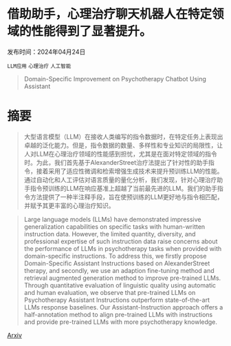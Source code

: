 # 借助助手，心理治疗聊天机器人在特定领域的性能得到了显著提升。

发布时间：2024年04月24日

`LLM应用` `心理治疗` `人工智能`

> Domain-Specific Improvement on Psychotherapy Chatbot Using Assistant

# 摘要

> 大型语言模型（LLM）在接收人类编写的指令数据时，在特定任务上表现出卓越的泛化能力。但是，指令数据的数量、多样性和专业知识的局限性，让人对LLM在心理治疗领域的性能感到担忧，尤其是在面对特定领域的指令时。为此，我们首先基于AlexanderStreet治疗法提出了针对性的助手指令，接着采用了适应性微调和检索增强生成技术来提升预训练LLM的性能。通过自动化和人工评估对语言质量的量化分析，我们发现，针对心理治疗助手指令预训练的LLM在响应基准上超越了当前最先进的LLM。我们的助手指令方法提供了一种半注释手段，旨在使预训练的LLM更好地与指令相匹配，并赋予其更丰富的心理治疗知识。

> Large language models (LLMs) have demonstrated impressive generalization capabilities on specific tasks with human-written instruction data. However, the limited quantity, diversity, and professional expertise of such instruction data raise concerns about the performance of LLMs in psychotherapy tasks when provided with domain-specific instructions. To address this, we firstly propose Domain-Specific Assistant Instructions based on AlexanderStreet therapy, and secondly, we use an adaption fine-tuning method and retrieval augmented generation method to improve pre-trained LLMs. Through quantitative evaluation of linguistic quality using automatic and human evaluation, we observe that pre-trained LLMs on Psychotherapy Assistant Instructions outperform state-of-the-art LLMs response baselines. Our Assistant-Instruction approach offers a half-annotation method to align pre-trained LLMs with instructions and provide pre-trained LLMs with more psychotherapy knowledge.

[Arxiv](https://arxiv.org/abs/2404.16160)